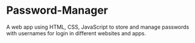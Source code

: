 # Password-Manager
 A web app using HTML, CSS, JavaScript to store and manage passwords with usernames for login in different websites and apps.